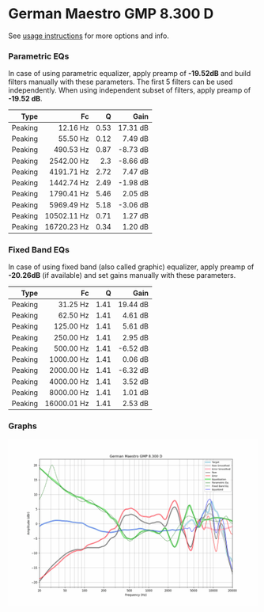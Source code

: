 # German Maestro GMP 8.300 D
See [usage instructions](https://github.com/jaakkopasanen/AutoEq#usage) for more options and info.

### Parametric EQs
In case of using parametric equalizer, apply preamp of **-19.52dB** and build filters manually
with these parameters. The first 5 filters can be used independently.
When using independent subset of filters, apply preamp of **-19.52 dB**.

| Type    | Fc          |    Q | Gain     |
|--------:|------------:|-----:|---------:|
| Peaking | 12.16 Hz    | 0.53 | 17.31 dB |
| Peaking | 55.50 Hz    | 0.12 | 7.49 dB  |
| Peaking | 490.53 Hz   | 0.87 | -8.73 dB |
| Peaking | 2542.00 Hz  | 2.3  | -8.66 dB |
| Peaking | 4191.71 Hz  | 2.72 | 7.47 dB  |
| Peaking | 1442.74 Hz  | 2.49 | -1.98 dB |
| Peaking | 1790.41 Hz  | 5.46 | 2.05 dB  |
| Peaking | 5969.49 Hz  | 5.18 | -3.06 dB |
| Peaking | 10502.11 Hz | 0.71 | 1.27 dB  |
| Peaking | 16720.23 Hz | 0.34 | 1.20 dB  |

### Fixed Band EQs
In case of using fixed band (also called graphic) equalizer, apply preamp of **-20.26dB**
(if available) and set gains manually with these parameters.

| Type    | Fc          |    Q | Gain     |
|--------:|------------:|-----:|---------:|
| Peaking | 31.25 Hz    | 1.41 | 19.44 dB |
| Peaking | 62.50 Hz    | 1.41 | 4.61 dB  |
| Peaking | 125.00 Hz   | 1.41 | 5.61 dB  |
| Peaking | 250.00 Hz   | 1.41 | 2.95 dB  |
| Peaking | 500.00 Hz   | 1.41 | -6.52 dB |
| Peaking | 1000.00 Hz  | 1.41 | 0.06 dB  |
| Peaking | 2000.00 Hz  | 1.41 | -6.32 dB |
| Peaking | 4000.00 Hz  | 1.41 | 3.52 dB  |
| Peaking | 8000.00 Hz  | 1.41 | 1.01 dB  |
| Peaking | 16000.01 Hz | 1.41 | 2.53 dB  |

### Graphs
![](./German%20Maestro%20GMP%208.300%20D.png)